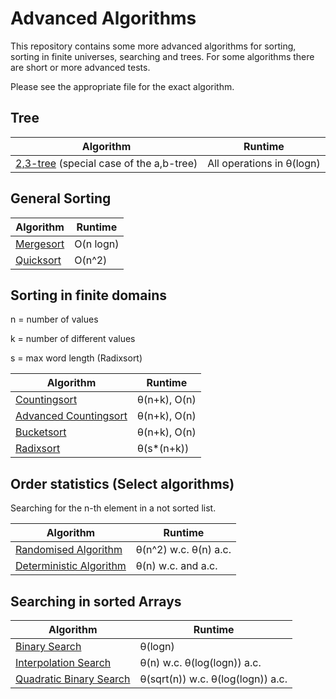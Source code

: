 # Advanced Algorithms

This repository contains some more advanced algorithms for sorting, sorting in finite universes, searching and trees.
For some algorithms there are short or more advanced tests.

Please see the appropriate file for the exact algorithm.

## Tree

Algorithm | Runtime
--- | ---
[2,3-tree](https://github.com/MauriceGit/Advanced_Algorithms/blob/master/23Tree.py) (special case of the a,b-tree) | All operations in θ(logn)

## General Sorting

Algorithm | Runtime |
--- | ---
[Mergesort](https://github.com/MauriceGit/Advanced_Algorithms/blob/master/mergesort.py) | O(n logn)
[Quicksort](https://github.com/MauriceGit/Advanced_Algorithms/blob/master/quicksort.py) | O(n^2)

## Sorting in finite domains

n = number of values

k = number of different values

s = max word length (Radixsort)

Algorithm | Runtime
--- | ---
[Countingsort](https://github.com/MauriceGit/Advanced_Algorithms/blob/master/counting_sort.py) | θ(n+k), O(n)
[Advanced Countingsort](https://github.com/MauriceGit/Advanced_Algorithms/blob/master/counting_sort_complex.py) | θ(n+k), O(n)
[Bucketsort](https://github.com/MauriceGit/Advanced_Algorithms/blob/master/bucket_sort.py) | θ(n+k), O(n)
[Radixsort](https://github.com/MauriceGit/Advanced_Algorithms/blob/master/radix_sort.py) | θ(s*(n+k))

## Order statistics (Select algorithms)

Searching for the n-th element in a not sorted list.

Algorithm | Runtime
--- | ---
[Randomised Algorithm](https://github.com/MauriceGit/Advanced_Algorithms/blob/master/selection_rand.py) | θ(n^2) w.c. θ(n) a.c.
[Deterministic Algorithm](https://github.com/MauriceGit/Advanced_Algorithms/blob/master/selection_det.py) | θ(n) w.c. and a.c.

## Searching in sorted Arrays

Algorithm | Runtime
--- | ---
[Binary Search](https://github.com/MauriceGit/Advanced_Algorithms/blob/master/binary_search.py) | θ(logn)
[Interpolation Search](https://github.com/MauriceGit/Advanced_Algorithms/blob/master/interpolation_search.py) | θ(n) w.c. θ(log(logn)) a.c.
[Quadratic Binary Search](https://github.com/MauriceGit/Advanced_Algorithms/blob/master/quadratic_binary_search.py) | θ(sqrt(n)) w.c. θ(log(logn)) a.c.
